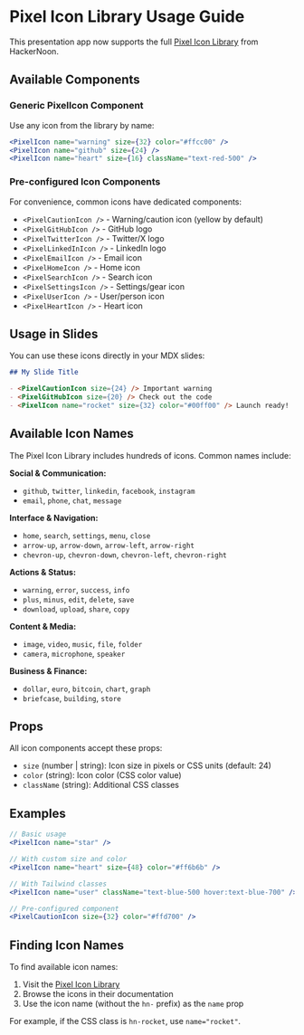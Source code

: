 # Pixel Icon Library Usage Guide

This presentation app now supports the full [Pixel Icon Library](https://github.com/hackernoon/pixel-icon-library) from HackerNoon.

## Available Components

### Generic PixelIcon Component
Use any icon from the library by name:

```jsx
<PixelIcon name="warning" size={32} color="#ffcc00" />
<PixelIcon name="github" size={24} />
<PixelIcon name="heart" size={16} className="text-red-500" />
```

### Pre-configured Icon Components
For convenience, common icons have dedicated components:

- `<PixelCautionIcon />` - Warning/caution icon (yellow by default)
- `<PixelGitHubIcon />` - GitHub logo
- `<PixelTwitterIcon />` - Twitter/X logo  
- `<PixelLinkedInIcon />` - LinkedIn logo
- `<PixelEmailIcon />` - Email icon
- `<PixelHomeIcon />` - Home icon
- `<PixelSearchIcon />` - Search icon
- `<PixelSettingsIcon />` - Settings/gear icon
- `<PixelUserIcon />` - User/person icon
- `<PixelHeartIcon />` - Heart icon

## Usage in Slides

You can use these icons directly in your MDX slides:

```markdown
## My Slide Title

- <PixelCautionIcon size={24} /> Important warning
- <PixelGitHubIcon size={20} /> Check out the code
- <PixelIcon name="rocket" size={32} color="#00ff00" /> Launch ready!
```

## Available Icon Names

The Pixel Icon Library includes hundreds of icons. Common names include:

**Social & Communication:**
- `github`, `twitter`, `linkedin`, `facebook`, `instagram`
- `email`, `phone`, `chat`, `message`

**Interface & Navigation:**
- `home`, `search`, `settings`, `menu`, `close`
- `arrow-up`, `arrow-down`, `arrow-left`, `arrow-right`
- `chevron-up`, `chevron-down`, `chevron-left`, `chevron-right`

**Actions & Status:**
- `warning`, `error`, `success`, `info`
- `plus`, `minus`, `edit`, `delete`, `save`
- `download`, `upload`, `share`, `copy`

**Content & Media:**
- `image`, `video`, `music`, `file`, `folder`
- `camera`, `microphone`, `speaker`

**Business & Finance:**
- `dollar`, `euro`, `bitcoin`, `chart`, `graph`
- `briefcase`, `building`, `store`

## Props

All icon components accept these props:

- `size` (number | string): Icon size in pixels or CSS units (default: 24)
- `color` (string): Icon color (CSS color value)
- `className` (string): Additional CSS classes

## Examples

```jsx
// Basic usage
<PixelIcon name="star" />

// With custom size and color
<PixelIcon name="heart" size={48} color="#ff6b6b" />

// With Tailwind classes
<PixelIcon name="user" className="text-blue-500 hover:text-blue-700" />

// Pre-configured component
<PixelCautionIcon size={32} color="#ffd700" />
```

## Finding Icon Names

To find available icon names:
1. Visit the [Pixel Icon Library](https://github.com/hackernoon/pixel-icon-library)
2. Browse the icons in their documentation
3. Use the icon name (without the `hn-` prefix) as the `name` prop

For example, if the CSS class is `hn-rocket`, use `name="rocket"`.
